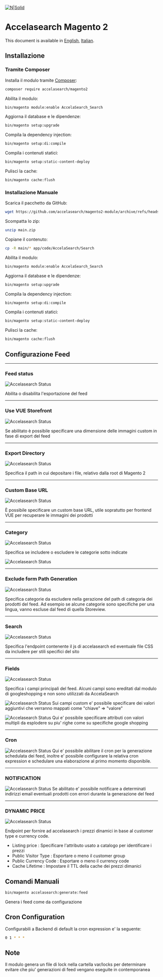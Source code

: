 [![N|Solid](https://accelasearch.com/images/as-logo.svg)](https://accelasearch.com/)
# Accelasearch Magento 2
This document is available in [English](README.md), [Italian](README.it.md).

## Installazione
### Tramite Composer
Installa il modulo tramite [Composer](https://getcomposer.org/]):
```sh
composer require accelasearch/magento2
```
Abilita il modulo:
```sh
bin/magento module:enable AccelaSearch_Search
```
Aggiorna il database e le dipendenze:
```sh
bin/magento setup:upgrade
```
Compila la dependency injection:
```sh
bin/magento setup:di:compile
```
Compila i contenuti statici:
```sh
bin/magento setup:static-content-deploy
```
Pulisci la cache:
```sh
bin/magento cache:flush
```

### Installazione Manuale
Scarica il pacchetto da GitHub:
```sh
wget https://github.com/accelasearch/magento2-module/archive/refs/heads/main.zip
```
Scompatta lo zip:
```sh
unzip main.zip
```
Copiane il contenuto:
```sh
cp -R main/* app/code/AccelaSearch/Search
```
Abilita il modulo:
```sh
bin/magento module:enable AccelaSearch_Search
```
Aggiorna il database e le dipendenze:
```sh
bin/magento setup:upgrade
```
Compila la dependency injection:
```sh
bin/magento setup:di:compile
```
Compila i contenuti statici:
```sh
bin/magento setup:static-content-deploy
```
Pulisci la cache:
```sh
bin/magento cache:flush
```


## Configurazione Feed
___
### Feed status
![Accelasearch Status](https://i.imgur.com/eGKjzAe.jpg)

Abilita o disabilita l'esportazione del feed
___
### Use VUE Storefront
![Accelasearch Status](https://i.imgur.com/Kmn4Kcs.jpg)

Se abilitato è possibile specificare una dimensione delle immagini custom in fase di export del feed
___
### Export Directory
![Accelasearch Status](https://i.imgur.com/BFvyEs1.jpg)

Specifica il path in cui depositare i file, relativo dalla root di Magento 2
___
### Custom Base URL
![Accelasearch Status](https://i.imgur.com/lVPasvn.jpg)

È possibile specificare un custom base URL, utile sopratutto per frontend VUE per recuperare le immagini dei prodotti
___
### Category
![Accelasearch Status](https://i.imgur.com/auLjdRz.jpg)

Specifica se includere o escludere le categorie sotto indicate

![Accelasearch Status](https://i.imgur.com/4zyeAD5.jpg)
___
### Exclude form Path Generation
![Accelasearch Status](https://i.imgur.com/0iJoII1.jpg)

Specifica categorie da escludere nella gerazione del path di categoria dei prodotti del feed.
Ad esempio se alcune categorie sono specifiche per una lingua, vanno escluse dal feed di quella Storeview.
___
### Search
![Accelasearch Status](https://i.imgur.com/gnEE6JH.jpg)

Specifica l'endpoint contenente il js di accelasearch ed eventuale file CSS da includere per stili specifici del sito
___
### Fields
![Accelasearch Status](https://i.imgur.com/FugBM0S.jpg)

Specifica i campi principali del feed. Alcuni campi sono ereditati dal modulo di googleshopping e non sono utilizzati da 
AccelaSearch

![Accelasearch Status](https://i.imgur.com/ITloS6j.jpg)
Sui campi custom e' possibile specificare dei valori aggiuntivi che verranno mappati come "chiave" => "valore"

![Accelasearch Status](https://i.imgur.com/0AlUam0.jpg)
Qui e' possibile specificare attributi con valori multipli da esplodere su piu' righe come su specifiche google shopping
___
### Cron
![Accelasearch Status](https://i.imgur.com/oDdFIkN.jpg)
Qui e' possibile abilitare il cron per la generazione schedulata dei feed, inoltre e' possibile configurare la relativa 
cron expression e schedulare una elaborazione al primo momento disponibile.
___
### NOTIFICATION
![Accelasearch Status](https://i.imgur.com/coph0BM.jpg)
Se abilitato e' possibile notificare a determinati indirizzi email eventuali prodotti con errori durante la generazione
del feed
___
### DYNAMIC PRICE
![Accelasearch Status](https://i.imgur.com/OzLKnu9.jpg)

Endpoint per fornire ad accelasearch i prezzi dinamici in base al customer type e currency code.

- Listing price : Specificare l'attributo usato a catalogo per identificare i prezzi
- Public Visitor Type : Esportare o meno il customer group
- Public Currency Code : Esportare o meno il currency code
- Cache Lifetime : Impostare il TTL della cache dei prezzi dimanici

## Comandi Manuali
```sh
bin/magento accelasearch:generate:feed
```
Genera i feed come da configurazione

## Cron Configuration
Configurabili a Backend di default la cron expression e' la seguente:
```sh
0 1 * * *
```

## Note
Il modulo genera un file di lock nella cartella var/locks per determinare evitare che piu' generazioni di feed vengano
eseguite in contemporanea